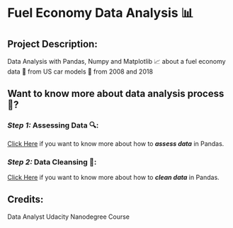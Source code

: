 # Fuel Economy Data Analysis 📊
## Project Description:
Data Analysis with Pandas, Numpy and Matplotlib 📈 about a fuel economy data 💸 from US car models 🚗 from 2008 and 2018

## Want to know more about data analysis process 🤔?

### _**Step 1:**_ Assessing Data 🔍:
[Click Here](https://github.com/davidtc8/Fuel_Economy_Data_Analysis/tree/master/Assessing%20Data) if you want to know more about how to _**assess data**_ in Pandas.

### _**Step 2:**_ Data Cleansing 🧹:
[Click Here](https://github.com/davidtc8/Fuel_Economy_Data_Analysis/tree/master/Cleaning%20Columns%20Labels) if you want to know more about how to _**clean data**_ in Pandas.

## Credits:
Data Analyst Udacity Nanodegree Course
